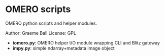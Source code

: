 OMERO scripts
=============

OMERO python scripts and helper modules.

Author: Graeme Ball
License: GPL

* **iomero.py**: OMERO helper I/O module wrapping CLI and Blitz gateway
* **impy.py**: simple ndarray+metadata image object
